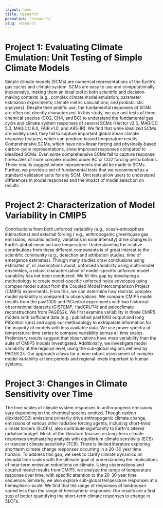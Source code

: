 ```yaml
---
layout: home
title: Research
permalink: /research/
slug: research
---
```


# Project 1: Evaluating Climate Emulation: Unit Testing of Simple Climate Models

Simple climate models (SCMs) are numerical representations of the Earth’s gas cycles and climate system. 
SCMs are easy to use and computationally inexpensive, making them an ideal tool in both scientific and decision-making contexts 
(e.g., complex climate model emulation; parameter estimation experiments; climate metric calculations; and probabilistic analyses). 
Despite their prolific use, the fundamental responses of SCMs are often not directly characterized. In this study, we use unit tests of 
three chemical species (CO2, CH4, and BC) to understand the fundamental gas cycle and climate system responses of several SCMs 
(Hector v2.0, MAGICC 5.3, MAGICC 6.0, FAIR v1.0, and AR5-IR). We find that while idealized SCMs are widely used, they fail to capture 
important global mean climate response features, which can produce biased temperature results. Comprehensive SCMs, which have non-linear 
forcing and physically-based carbon cycle representations, show improved responses compared to idealized SCMs. Even some comprehensive SCMs 
fail to capture response timescales of more complex models under BC or CO2 forcing perturbations. These results suggest where improvements
should be made to SCMs. Further, we provide a set of fundamental tests that we recommend as a standard validation suite for any SCM. 
Unit tests allow users to understand differences in model responses and the impact of model selection on results.


# Project 2: Characterization of Model Variability in CMIP5

Contributions from both unforced variability (e.g., ocean-atmosphere interactions) and external forcing (
e.g., anthropogenic greenhouse gas emissions, volcanic activity, variations in solar intensity) drive changes in Earth’s 
global mean surface temperature. Understanding the relative contributions from these different components is of great 
interest to the scientific community (e.g., detection and attribution studies, time of emergence estimates). Though many 
studies draw conclusions using estimates of, or assumptions about, unforced variability using multi-model ensembles, a 
robust characterization of model-specific unforced model variability has not been conducted. We fill this gap by developing 
a methodology to create model-specific unforced noise envelopes using complex model output from the Coupled Model 
Intercomparison Project (CMIP5) experiments. From this, we can determine how realistic complex model variability is 
compared to observations. We compare CMIP5 model results from the past1000 and PiControl experiments with two historical 
observational datasets (GISTEMP, HadCRUT4) and paleoclimate reconstructions from PAGES2k. We first examine variability in 
those CMIP5 models with sufficient data (e.g., published past1000 output and long PiControl runs) and apply our methodology 
to extrapolate information for the majority of models with less available data. We use power spectra of temperature-time 
series to compare variability across all time scales. Preliminary results suggest that observations have more variability 
than the suite of CMIP5 models investigated. Additionally, we investigate model variability at the regional level, using 
the sub-global regions defined by PAGES 2k. Our approach allows for a more robust assessment of complex model variability 
at time periods and regional levels important to human systems. 


# Project 3: Changes in Climate Sensitivity over Time

The time scales of climate system responses to anthropogenic emissions vary
depending on the chemical species emitted. Though carbon dioxide(CO2) emissions
primarily drive anthropogenic climate change, emissions of various other radiative
forcing agents, including short-lived climate forcers (SLCFs), also contribute signifcantly
to Earth's altered radiative budget. Much of the literature focuses on long-term
climate responses emphasizing analysis with equilibrium climate sensitivity (ECS)
or transient climate sensitivity (TCR). There is limited literature exploring shortterm
climate change responses occurring in a 20-30 year time horizon. To address this gap, 
we seek to clarify climate dynamics on decadal time scales with the
ultimate goal of understanding the implications of near-term emission reductions
on climate. Using observations and coupled model results from CMIP5, we analyze
the range of temperature response over time, with specific attention to the 20-30
year time sequence. Similarly, we also explore sub-global temperature responses
at a hemispheric-scale. We find that the range of responses of land/ocean varied
less than the range of hemispheric responses. Our results are a first step of better
quantifying the short-term climate responses to change in SLCFs.
